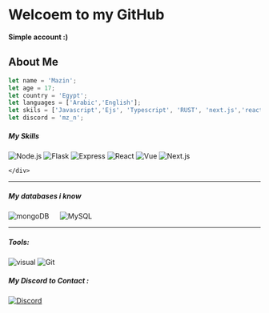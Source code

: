 # Welcoem to my GitHub
**Simple account :)**
## About Me
```js
let name = 'Mazin';
let age = 17;
let country = 'Egypt';
let languages = ['Arabic','English'];
let skils = ['Javascript','Ejs', 'Typescript', 'RUST', 'next.js','react']
let discord = 'mz_n';
```
<h5>My Skills</h5>
<div align="left">

  ![Node.js](https://img.shields.io/badge/Node.js-339933?style=flat-square&logo=nodedotjs&logoColor=white)
  ![Flask](https://img.shields.io/badge/Flask-000000?style=flat-square&logo=flask&logoColor=white)
  ![Express](https://img.shields.io/badge/Express-000000?style=flat-square&logo=express&logoColor=white)
    ![React](https://img.shields.io/badge/React-61DAFB?style=flat-square&logo=react&logoColor=black)
  ![Vue](https://img.shields.io/badge/Vue.js-4FC08D?style=flat-square&logo=vuedotjs&logoColor=white)
  ![Next.js](https://img.shields.io/badge/Next.js-000000?style=flat-square&logo=nextdotjs&logoColor=white)
  
    </div>

<hr>
<h5>My databases i know</h5> 
  <p align="left">
    <img alt="mongoDB" src ="https://img.shields.io/badge/Mongodb-07AC4F?style=for-the-badge&logo=mongodb&logoColor=white"/>
    &emsp;
    <img alt="MySQL" src="https://img.shields.io/badge/MySQL-00618B?style=for-the-badge&logo=mysql&logoColor=white"/>
    </p>
<hr>
  <h5> Tools:</h5>
    <p align="left">
      <img alt="visual" src="https://img.shields.io/badge/Visual_Studio_Code-3d3d3d?style=for-the-badge&logo=visual%20studio%20code&logoColor=0078D4"/>
    <img alt="Git" src="https://img.shields.io/badge/Git-f34f29?style=for-the-badge&logo=Git&logoColor=white"/>
    </p>
        <h5> My Discord to Contact :</h5>
<a href="https://discord.com/users/618078478755037185"><img alt="Discord" src="https://img.shields.io/badge/Discord-7289d9?style=for-the-badge&logo=Discord&logoColor=ffffff"/></a>
